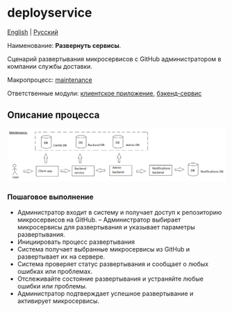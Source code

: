 # deployservice

[English](deployservice.md) | [Русский](deployservice.ru.md)

Наименование: **Развернуть сервисы**.

Сценарий развертывания микросервисов с GitHub администратором в компании службы доставки.

Макропроцесс: [maintenance](../../macroprocesses/maintenance.ru.md)

Ответственные модули: [клиентское приложение](../../frontend/adminclient.ru.md), [бэкенд-сервис](../../backend/adminbackend.ru.md)

## Описание процесса

![maintenance_overall](../../img/maintenance_overall.png)

### Пошаговое выполнение

- Администратор входит в систему и получает доступ к репозиторию микросервисов на GitHub.
– Администратор выбирает микросервисы для развертывания и указывает параметры развертывания.
- Инициировать процесс развертывания
- Система получает выбранные микросервисы из GitHub и развертывает их на сервере.
- Система проверяет статус развертывания и сообщает о любых ошибках или проблемах.
- Отслеживайте состояние развертывания и устраняйте любые ошибки или проблемы.
- Администратор подтверждает успешное развертывание и активирует микросервисы.
